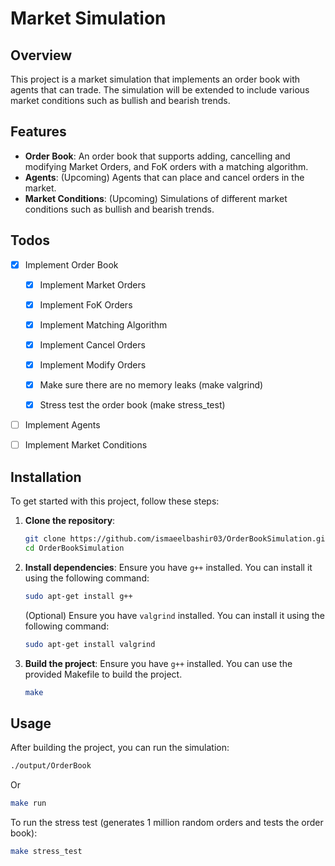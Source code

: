 # Market Simulation

## Overview

This project is a market simulation that implements an order book with agents that can trade. The simulation will be extended to include various market conditions such as bullish and bearish trends.

## Features

- **Order Book**: An order book that supports adding, cancelling and modifying Market Orders, and FoK orders with a matching algorithm.
- **Agents**: (Upcoming) Agents that can place and cancel orders in the market.
- **Market Conditions**: (Upcoming) Simulations of different market conditions such as bullish and bearish trends.


## Todos

- [x] Implement Order Book

    - [x] Implement Market Orders

    - [x] Implement FoK Orders

    - [x] Implement Matching Algorithm

    - [x] Implement Cancel Orders
    
    - [x] Implement Modify Orders
    
    - [x] Make sure there are no memory leaks (make valgrind)

    - [x] Stress test the order book (make stress_test)

- [ ] Implement Agents 
- [ ] Implement Market Conditions

## Installation

To get started with this project, follow these steps:

1. **Clone the repository**:
    ```sh
    git clone https://github.com/ismaeelbashir03/OrderBookSimulation.git
    cd OrderBookSimulation
    ```

2. **Install dependencies**:
    Ensure you have `g++` installed. You can install it using the following command:
    ```sh
    sudo apt-get install g++
    ```
    (Optional) Ensure you have `valgrind` installed. You can install it using the following command:
    ```sh
    sudo apt-get install valgrind
    ```

3. **Build the project**:
    Ensure you have `g++` installed. You can use the provided Makefile to build the project.
    ```sh
    make
    ```

## Usage

After building the project, you can run the simulation:

```sh
./output/OrderBook
```
Or 
```sh
make run
```

To run the stress test (generates 1 million random orders and tests the order book):
```sh
make stress_test
```